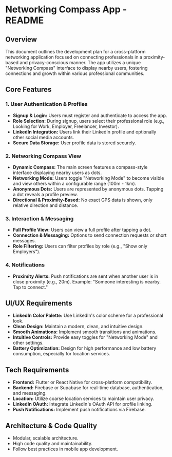 # Networking Compass App - README

## Overview

This document outlines the development plan for a cross-platform networking application focused on connecting professionals in a proximity-based and privacy-conscious manner. The app utilizes a unique "Networking Compass" interface to display nearby users, fostering connections and growth within various professional communities.

## Core Features

### 1. User Authentication & Profiles

-   **Signup & Login:** Users must register and authenticate to access the app.
-   **Role Selection:** During signup, users select their professional role (e.g., Looking for Work, Employer, Freelancer, Investor).
-   **LinkedIn Integration:** Users link their LinkedIn profile and optionally other social media accounts.
-   **Secure Data Storage:** User profile data is stored securely.

### 2. Networking Compass View

-   **Dynamic Compass:** The main screen features a compass-style interface displaying nearby users as dots.
-   **Networking Mode:** Users toggle "Networking Mode" to become visible and view others within a configurable range (100m - 1km).
-   **Anonymous Dots:** Users are represented by anonymous dots. Tapping a dot reveals a profile preview.
-   **Directional & Proximity-Based:** No exact GPS data is shown, only relative direction and distance.

### 3. Interaction & Messaging

-   **Full Profile View:** Users can view a full profile after tapping a dot.
-   **Connection & Messaging:** Options to send connection requests or short messages.
-   **Role Filtering:** Users can filter profiles by role (e.g., "Show only Employers").

### 4. Notifications

-   **Proximity Alerts:** Push notifications are sent when another user is in close proximity (e.g., 20m). Example: "Someone interesting is nearby. Tap to connect."

## UI/UX Requirements

-   **LinkedIn Color Palette:** Use LinkedIn's color scheme for a professional look.
-   **Clean Design:** Maintain a modern, clean, and intuitive design.
-   **Smooth Animations:** Implement smooth transitions and animations.
-   **Intuitive Controls:** Provide easy toggles for "Networking Mode" and other settings.
-   **Battery Optimization:** Design for high performance and low battery consumption, especially for location services.

## Tech Requirements

-   **Frontend:** Flutter or React Native for cross-platform compatibility.
-   **Backend:** Firebase or Supabase for real-time database, authentication, and messaging.
-   **Location:** Utilize coarse location services to maintain user privacy.
-   **LinkedIn OAuth:** Integrate LinkedIn's OAuth API for profile linking.
-   **Push Notifications:** Implement push notifications via Firebase.

## Architecture & Code Quality

- Modular, scalable architecture.
- High code quality and maintainability.
- Follow best practices in mobile app development.